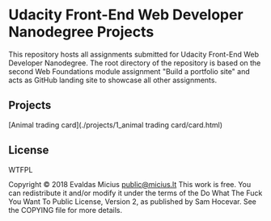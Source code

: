 # Udacity Front-End Web Developer Nanodegree Projects
This repository hosts all assignments submitted for Udacity Front-End Web Developer Nanodegree. The root directory of the repository is based on the second Web Foundations module assignment "Build a portfolio site" and acts as GitHub landing site to showcase all other assignments.
## Projects
[Animal trading card](./projects/1_animal trading card/card.html)
## License
<a href="http://www.wtfpl.net/"><img
       src="http://www.wtfpl.net/wp-content/uploads/2012/12/wtfpl-badge-4.png"
       width="80" height="15" alt="WTFPL" /></a>
       
Copyright © 2018 Evaldas Micius public@micius.lt
This work is free. You can redistribute it and/or modify it under the
terms of the Do What The Fuck You Want To Public License, Version 2,
as published by Sam Hocevar. See the COPYING file for more details.
